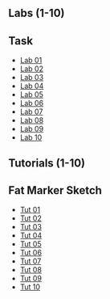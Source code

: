 ## Labs (1-10)
## Task

* [Lab 01](https://github.com/vusophie/seg4105_playground/tree/lab01)
* [Lab 02](https://github.com/vusophie/seg4105_playground/tree/lab02)
* [Lab 03](https://github.com/vusophie/seg4105_playground/tree/lab03)
* [Lab 04](https://github.com/vusophie/seg4105_playground/tree/lab04)
* [Lab 05]()
* [Lab 06]()
* [Lab 07]()
* [Lab 08]()
* [Lab 09]()
* [Lab 10]()

 ## Tutorials (1-10)
 ## Fat Marker Sketch

* [Tut 01](https://github.com/vusophie/seg4105_playground/tree/tut01)
* [Tut 02](https://github.com/vusophie/seg4105_playground/tree/tut02)
* [Tut 03](https://github.com/vusophie/seg4105_playground/tree/tut03)
* [Tut 04](https://github.com/vusophie/seg4105_playground/blob/tut04)
* [Tut 05]()
* [Tut 06]()
* [Tut 07]()
* [Tut 08]()
* [Tut 09]()
* [Tut 10]()

